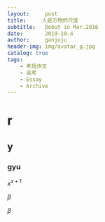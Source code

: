 ```yaml
---
layout:     post
title:     人是万物的尺度
subtitle:   Debut in Mar.2016
date:       2019-10-4
author:     ganjuju
header-img: img/avatar_g.jpg
catalog: true
tags:
    - 考场作文
    - 高考
    - Essay
    - Archive
---
```


# r

## y

### gyu

$x^{x+1}​$



$\beta​$



$\beta​$